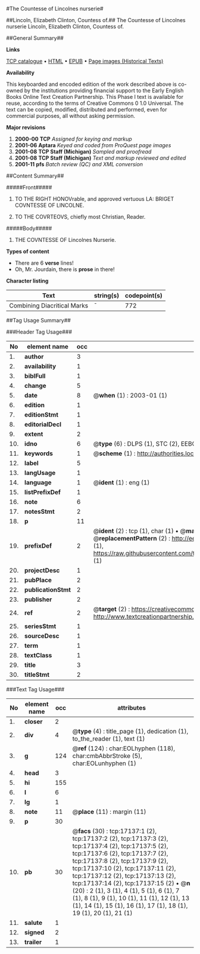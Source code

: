 #The Countesse of Lincolnes nurserie#

##Lincoln, Elizabeth Clinton, Countess of.##
The Countesse of Lincolnes nurserie
Lincoln, Elizabeth Clinton, Countess of.

##General Summary##

**Links**

[TCP catalogue](http://www.ota.ox.ac.uk/tcp/)  • 
[HTML](http://tei.it.ox.ac.uk/tcp/Texts-HTML/free/A19/A19016.html)  • 
[EPUB](http://tei.it.ox.ac.uk/tcp/Texts-EPUB/free/A19/A19016.epub) • 
[Page images (Historical Texts)](https://data.historicaltexts.jisc.ac.uk/view?pubId=eebo-99851845e&pageId=eebo-99851845e-17137-1)

**Availability**

This keyboarded and encoded edition of the
	       work described above is co-owned by the institutions
	       providing financial support to the Early English Books
	       Online Text Creation Partnership. This Phase I text is
	       available for reuse, according to the terms of Creative
	       Commons 0 1.0 Universal. The text can be copied,
	       modified, distributed and performed, even for
	       commercial purposes, all without asking permission.

**Major revisions**

1. __2000-00__ __TCP__ *Assigned for keying and markup*
1. __2001-06__ __Aptara__ *Keyed and coded from ProQuest page images*
1. __2001-08__ __TCP Staff (Michigan)__ *Sampled and proofread*
1. __2001-08__ __TCP Staff (Michigan)__ *Text and markup reviewed and edited*
1. __2001-11__ __pfs__ *Batch review (QC) and XML conversion*

##Content Summary##

#####Front#####

1. TO THE RIGHT HONOVrable,
and approved vertuous LA:
BRIGET COVNTESSE
OF LINCOLNE.

1. TO THE COVRTEOVS,
chiefly most Christian, Reader.

#####Body#####

1. THE COVNTESSE OF
Lincolnes Nurserie.

**Types of content**

  * There are 6 **verse** lines!
  * Oh, Mr. Jourdain, there is **prose** in there!

**Character listing**


|Text|string(s)|codepoint(s)|
|---|---|---|
|Combining             Diacritical Marks|̄|772|

##Tag Usage Summary##

###Header Tag Usage###

|No|element name|occ|attributes|
|---|---|---|---|
|1.|__author__|3||
|2.|__availability__|1||
|3.|__biblFull__|1||
|4.|__change__|5||
|5.|__date__|8| @__when__ (1) : 2003-01 (1)|
|6.|__edition__|1||
|7.|__editionStmt__|1||
|8.|__editorialDecl__|1||
|9.|__extent__|2||
|10.|__idno__|6| @__type__ (6) : DLPS (1), STC (2), EEBO-CITATION (1), PROQUEST (1), VID (1)|
|11.|__keywords__|1| @__scheme__ (1) : http://authorities.loc.gov/ (1)|
|12.|__label__|5||
|13.|__langUsage__|1||
|14.|__language__|1| @__ident__ (1) : eng (1)|
|15.|__listPrefixDef__|1||
|16.|__note__|6||
|17.|__notesStmt__|2||
|18.|__p__|11||
|19.|__prefixDef__|2| @__ident__ (2) : tcp (1), char (1)  •  @__matchPattern__ (2) : ([0-9\-]+):([0-9IVX]+) (1), (.+) (1)  •  @__replacementPattern__ (2) : http://eebo.chadwyck.com/downloadtiff?vid=$1&page=$2 (1), https://raw.githubusercontent.com/textcreationpartnership/Texts/master/tcpchars.xml#$1 (1)|
|20.|__projectDesc__|1||
|21.|__pubPlace__|2||
|22.|__publicationStmt__|2||
|23.|__publisher__|2||
|24.|__ref__|2| @__target__ (2) : https://creativecommons.org/publicdomain/zero/1.0/ (1), http://www.textcreationpartnership.org/docs/. (1)|
|25.|__seriesStmt__|1||
|26.|__sourceDesc__|1||
|27.|__term__|1||
|28.|__textClass__|1||
|29.|__title__|3||
|30.|__titleStmt__|2||


###Text Tag Usage###

|No|element name|occ|attributes|
|---|---|---|---|
|1.|__closer__|2||
|2.|__div__|4| @__type__ (4) : title_page (1), dedication (1), to_the_reader (1), text (1)|
|3.|__g__|124| @__ref__ (124) : char:EOLhyphen (118), char:cmbAbbrStroke (5), char:EOLunhyphen (1)|
|4.|__head__|3||
|5.|__hi__|155||
|6.|__l__|6||
|7.|__lg__|1||
|8.|__note__|11| @__place__ (11) : margin (11)|
|9.|__p__|30||
|10.|__pb__|30| @__facs__ (30) : tcp:17137:1 (2), tcp:17137:2 (2), tcp:17137:3 (2), tcp:17137:4 (2), tcp:17137:5 (2), tcp:17137:6 (2), tcp:17137:7 (2), tcp:17137:8 (2), tcp:17137:9 (2), tcp:17137:10 (2), tcp:17137:11 (2), tcp:17137:12 (2), tcp:17137:13 (2), tcp:17137:14 (2), tcp:17137:15 (2)  •  @__n__ (20) : 2 (1), 3 (1), 4 (1), 5 (1), 6 (1), 7 (1), 8 (1), 9 (1), 10 (1), 11 (1), 12 (1), 13 (1), 14 (1), 15 (1), 16 (1), 17 (1), 18 (1), 19 (1), 20 (1), 21 (1)|
|11.|__salute__|1||
|12.|__signed__|2||
|13.|__trailer__|1||
